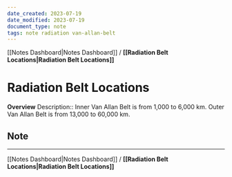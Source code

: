 ```yaml
---
date_created: 2023-07-19
date_modified: 2023-07-19
document_type: note
tags: note radiation van-allan-belt
---
```

[[Notes Dashboard|Notes Dashboard]] / **[[Radiation Belt Locations|Radiation Belt Locations]]**
# Radiation Belt Locations
**Overview**
Description:: Inner Van Allan Belt is from 1,000 to 6,000 km. Outer Van Allan Belt is from 13,000 to 60,000 km.

## Note



---
[[Notes Dashboard|Notes Dashboard]] / **[[Radiation Belt Locations|Radiation Belt Locations]]**